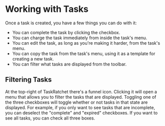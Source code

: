 # Working with Tasks

Once a task is created, you have a few things you can do with it:

- You can complete the task by clicking the checkbox.
- You can charge the task immediately from inside the task's menu.
- You can edit the task, as long as you're making it harder, from the task's menu.
- You can copy the task from the task's menu, using it as a template for creating a new task.
- You can filter what tasks are displayed from the toolbar.

## Filtering Tasks

At the top-right of TaskRatchet there's a funnel icon. Clicking it will open a menu that allows you to filter the tasks that are displayed. Toggling one of the three checkboxes will toggle whether or not tasks in that state are displayed. For example, if you only want to see tasks that are incomplete, you can deselect the "complete" and "expired" checkboxes. If you want to see all tasks, you can check all three boxes.
